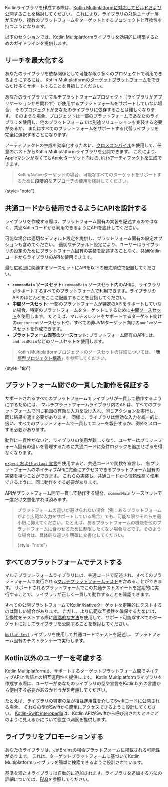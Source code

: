 [//]: # (title: マルチプラットフォーム向けKotlinライブラリの構築)

Kotlinライブラリを作成する際は、[Kotlin Multiplatformに対応してビルドおよび公開する](https://www.jetbrains.com/help/kotlin-multiplatform-dev/multiplatform-publish-lib-setup.html)ことを検討してください。
これにより、ライブラリの対象ユーザー層が広がり、複数のプラットフォームをターゲットとするプロジェクトと互換性を持つようになります。

以下のセクションでは、Kotlin Multiplatformライブラリを効果的に構築するためのガイドラインを提供します。

## リーチを最大化する

あなたのライブラリを依存関係として可能な限り多くのプロジェクトで利用できるようにするには、
Kotlin Multiplatformの[ターゲットプラットフォーム](https://www.jetbrains.com/help/kotlin-multiplatform-dev/multiplatform-dsl-reference.html#targets)をできるだけ多くサポートすることを目指してください。

あなたのライブラリがマルチプラットフォームプロジェクト（ライブラリかアプリケーションかを問わず）が使用するプラットフォームをサポートしていない場合、
そのプロジェクトがあなたのライブラリに依存することは難しくなります。
そのような場合、プロジェクトは一部のプラットフォームであなたのライブラリを使用し、他のプラットフォームでは別途ソリューションを実装する必要があるか、
またはすべてのプラットフォームをサポートする代替ライブラリを完全に選択することになります。

アーティファクトの生成を効率化するために、[クロスコンパイル](https://www.jetbrains.com/help/kotlin-multiplatform-dev/multiplatform-publish-lib-setup.html#host-requirements)を使用して、任意のホストからKotlin Multiplatformライブラリを公開できます。
これにより、AppleマシンがなくてもAppleターゲット向けの`.klib`アーティファクトを生成できます。

> Kotlin/Nativeターゲットの場合、可能なすべてのターゲットをサポートするために[段階的なアプローチ](native-target-support.md#for-library-authors)の使用を検討してください。
>
{style="note"}

## 共通コードから使用できるようにAPIを設計する

ライブラリを作成する際は、プラットフォーム固有の実装を記述するのではなく、共通Kotlinコードから利用できるようにAPIを設計してください。

可能な場合は適切なデフォルト設定を提供し、プラットフォーム固有の設定オプションも含めてください。
適切なデフォルト設定により、ユーザーはライブラリの設定のためにプラットフォーム固有の実装を記述することなく、共通KotlinコードからライブラリのAPIを使用できます。

最も広範囲に関連するソースセットにAPIを以下の優先順位で配置してください。

*   **`commonMain` ソースセット:** `commonMain` ソースセット内のAPIは、ライブラリがサポートするすべてのプラットフォームで利用できます。ライブラリのAPIのほとんどをここに配置することを目指してください。
*   **中間ソースセット:** 一部のプラットフォームが特定のAPIをサポートしていない場合、特定のプラットフォームをターゲットにするために[中間ソースセット](https://www.jetbrains.com/help/kotlin-multiplatform-dev/multiplatform-discover-project.html#intermediate-source-sets)を使用します。
    たとえば、マルチスレッドをサポートするターゲット向けの`concurrent`ソースセットや、すべての非JVMターゲット向けの`nonJvm`ソースセットを作成できます。
*   **プラットフォーム固有のソースセット:** プラットフォーム固有のAPIには、`androidMain`などのソースセットを使用します。

> Kotlin Multiplatformプロジェクトのソースセットの詳細については、「[階層型プロジェクト構造](https://www.jetbrains.com/help/kotlin-multiplatform-dev/multiplatform-hierarchy.html)」を参照してください。
>
{style="tip"}

## プラットフォーム間での一貫した動作を保証する

サポートされるすべてのプラットフォームでライブラリが一貫して動作するようにするためには、
マルチプラットフォームライブラリ内のAPIは、すべてのプラットフォームで同じ範囲の有効な入力を受け入れ、同じアクションを実行し、
同じ結果を返す必要があります。
同様に、ライブラリは無効な入力を統一的に扱い、すべてのプラットフォームで一貫してエラーを報告するか、例外をスローする必要があります。

動作に一貫性がないと、ライブラリの使用が難しくなり、ユーザーはプラットフォーム固有の違いを管理するために共通コードに条件ロジックを追加せざるを得なくなります。

[`expect` および `actual` 宣言](https://www.jetbrains.com/help/kotlin-multiplatform-dev/multiplatform-expect-actual.html)を使用すると、共通コードで関数を宣言し、
各プラットフォームのネイティブAPIに完全にアクセスできるプラットフォーム固有の実装を持つことができます。
これらの実装も、共通コードから信頼性高く使用できるように、同じ動作をする必要があります。

APIがプラットフォーム間で一貫して動作する場合、`commonMain` ソースセットで一度だけ文書化すれば済みます。

> プラットフォームの違いが避けられない場合（例：あるプラットフォームがより広範な入力をサポートしている場合）でも、可能な限りそれらを最小限に抑えてください。たとえば、あるプラットフォームの機能を他のプラットフォームに合わせるために制限したくない場合などです。そのような場合は、具体的な違いを明確に文書化してください。
>
> {style="note"}

## すべてのプラットフォームでテストする

マルチプラットフォームライブラリには、共通コードで記述され、すべてのプラットフォームで実行される[マルチプラットフォームテスト](https://www.jetbrains.com/help/kotlin-multiplatform-dev/multiplatform-run-tests.html)を含めることができます。
サポートされるプラットフォームでこの共通テストスイートを定期的に実行することで、ライブラリが正しく一貫して動作することを確認できます。

すべての公開プラットフォームでKotlin/Nativeターゲットを定期的にテストするのは難しい場合があります。
ただし、より広範な互換性を確保するためには、互換性をテストする際に[段階的な方法](native-target-support.md#for-library-authors)を使用して、サポート可能なすべてのターゲットに対してライブラリを公開することを検討してください。

[`kotlin-test`](https://kotlinlang.org/api/latest/kotlin.test/)ライブラリを使用して共通コードでテストを記述し、プラットフォーム固有のテストランナーで実行します。

## Kotlin以外のユーザーを考慮する

Kotlin Multiplatformは、サポートするターゲットプラットフォーム間でネイティブAPIと言語との相互運用性を提供します。
Kotlin Multiplatformライブラリを作成する際は、ユーザーがあなたのライブラリの型や宣言をKotlin以外の言語から使用する必要があるかどうかを考慮してください。

たとえば、ライブラリの特定の型が相互運用性を介してSwiftコードに公開される場合、
それらの型がSwiftから簡単にアクセスできるように設計してください。
[Kotlin-Swift interopedia](https://github.com/kotlin-hands-on/kotlin-swift-interopedia)は、Kotlin APIがSwiftから呼び出されたときにどのように見えるかについて役立つ洞察を提供します。

## ライブラリをプロモーションする

あなたのライブラリは、[JetBrainsの検索プラットフォーム](https://klibs.io/)に掲載される可能性があります。
これは、ターゲットプラットフォームに基づいてKotlin Multiplatformライブラリを簡単に検索できるように設計されています。

基準を満たすライブラリは自動的に追加されます。ライブラリを追加する方法の詳細については、[FAQ](https://klibs.io/faq)を参照してください。